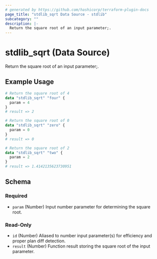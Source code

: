 ```yaml
---
# generated by https://github.com/hashicorp/terraform-plugin-docs
page_title: "stdlib_sqrt Data Source - stdlib"
subcategory: ""
description: |-
  Return the square root of an input parameter;.
---
```


# stdlib_sqrt (Data Source)

Return the square root of an input parameter;.

## Example Usage

```terraform
# Return the square root of 4
data "stdlib_sqrt" "four" {
  param = 4
}
# result => 2

# Return the square root of 0
data "stdlib_sqrt" "zero" {
  param = 0
}
# result => 0

# Return the square root of 2
data "stdlib_sqrt" "two" {
  param = 2
}
# result => 1.4142135623730951
```

<!-- schema generated by tfplugindocs -->
## Schema

### Required

- `param` (Number) Input number parameter for determining the square root.

### Read-Only

- `id` (Number) Aliased to number input parameter(s) for efficiency and proper plan diff detection.
- `result` (Number) Function result storing the square root of the input parameter.
